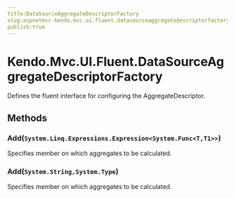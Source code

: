 ```yaml
---
title:DataSourceAggregateDescriptorFactory
slug:aspnetmvc-kendo.mvc.ui.fluent.datasourceaggregatedescriptorfactory
publish:true
---
```


# Kendo.Mvc.UI.Fluent.DataSourceAggregateDescriptorFactory
Defines the fluent interface for configuring the AggregateDescriptor.



## Methods

### Add(`System.Linq.Expressions.Expression<System.Func<T,T1>>`)
Specifies member on which aggregates to be calculated.





### Add(`System.String,System.Type`)
Specifies member on which aggregates to be calculated.






